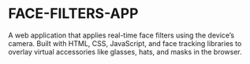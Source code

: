 # FACE-FILTERS-APP
A web application that applies real-time face filters using the device’s camera. Built with HTML, CSS, JavaScript, and face tracking libraries to overlay virtual accessories like glasses, hats, and masks in the browser.
